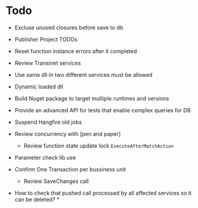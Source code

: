 ﻿# Todo
* Excluse unused closures before save to db
* Publisher Project TODOs
* Reset function instance errors after it completed
* Review Transinet services
* Use same dll in two different services must be allowed
* Dynamic loaded dll
* Build Nuget package to target multiple runtimes and versions


* Provide an advanced API for tests that enable complex queries for DB

* Suspend Hangfire old jobs

* Review concurrency with [pen and paper]
	* Review function state update lock `ExecuteAfterMatchAction`


* Parameter check lib use
* Confirm One Transaction per bussiness unit
	* Review SaveChanges call

* How to check that pushed call processed by all affected services so it can be deleted?
	* 
